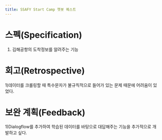 ```yaml
---
title: SSAFY Start Camp 챗봇 퀘스트
---
```


# 스펙(Specification)
1) 김해공항의 도착정보를 알려주는 기능

# 회고(Retrospective)
1)데이터를 크롤링할 때 특수문자가 불규칙적으로 들어가 있는 문제 때문에 어려움이 있었다.

# 보완 계획(Feedback)
1)Dialogflow를 추가하여 학습된 데이터를 바탕으로 대답해주는 기능을 추가적으로 개발하고 싶다.
